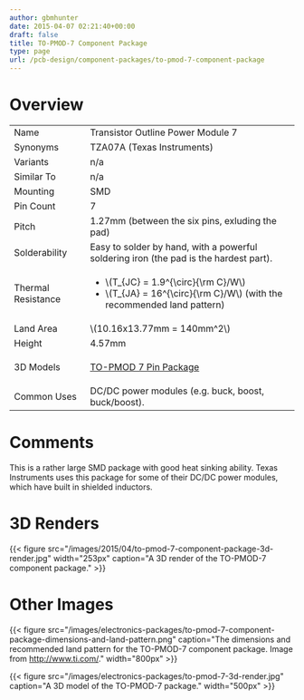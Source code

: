 ```yaml
---
author: gbmhunter
date: 2015-04-07 02:21:40+00:00
draft: false
title: TO-PMOD-7 Component Package
type: page
url: /pcb-design/component-packages/to-pmod-7-component-package
---
```


# Overview


<table>
<tbody >
<tr >

<td >Name
</td>

<td >Transistor Outline Power Module 7
</td>
</tr>
<tr >

<td >Synonyms
</td>

<td >TZA07A (Texas Instruments)
</td>
</tr>
<tr >

<td >Variants
</td>

<td >n/a
</td>
</tr>
<tr >

<td >Similar To
</td>

<td >n/a
</td>
</tr>
<tr >

<td >Mounting
</td>

<td >SMD
</td>
</tr>
<tr >

<td >Pin Count
</td>

<td >7
</td>
</tr>
<tr >

<td >Pitch
</td>

<td >1.27mm (between the six pins, exluding the pad)
</td>
</tr>
<tr >

<td >Solderability
</td>

<td >Easy to solder by hand, with a powerful soldering iron (the pad is the hardest part).
</td>
</tr>
<tr >

<td >Thermal Resistance
</td>

<td >

<ul>
<li>\(T_{JC} = 1.9^{\circ}{\rm C}/W\)</li>
<li>\(T_{JA} = 16^{\circ}{\rm C}/W\) (with the recommended land pattern)</li>
</ul>
</td>
</tr>
<tr >
<td >Land Area
</td>
<td >\(10.16x13.77mm = 140mm^2\)
</td>
</tr>
<tr >
<td >Height
</td>
<td >4.57mm
</td>
</tr>
<tr >

<td >3D Models
</td>

<td >
<p><a href="http://www.3dcontentcentral.com/secure/download-model.aspx?catalogid=171&amp;id=414473">TO-PMOD 7 Pin Package</a></p>
</td>
</tr>
<tr >

<td >Common Uses
</td>

<td >DC/DC power modules (e.g. buck, boost, buck/boost).
</td>
</tr>
</tbody>
</table>

# Comments

This is a rather large SMD package with good heat sinking ability. Texas Instruments uses this package for some of their DC/DC power modules, which have built in shielded inductors.

# 3D Renders

{{< figure src="/images/2015/04/to-pmod-7-component-package-3d-render.jpg" width="253px" caption="A 3D render of the TO-PMOD-7 component package."  >}}

# Other Images

{{< figure src="/images/electronics-packages/to-pmod-7-component-package-dimensions-and-land-pattern.png" caption="The dimensions and recommended land pattern for the TO-PMOD-7 component package. Image from http://www.ti.com/."  width="800px" >}}

{{< figure src="/images/electronics-packages/to-pmod-7-3d-render.jpg" caption="A 3D model of the TO-PMOD-7 package."  width="500px" >}}
